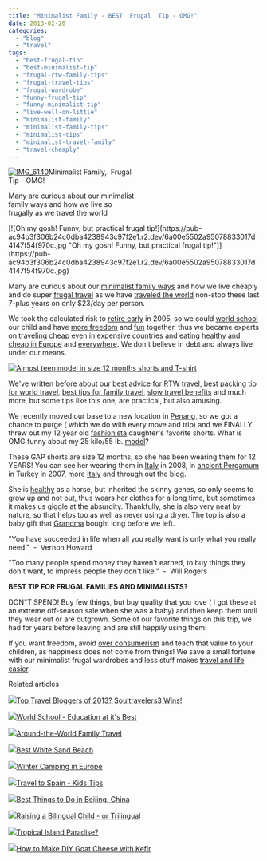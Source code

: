 ```yaml
---
title: "Minimalist Family - BEST  Frugal  Tip - OMG!"
date: 2013-02-26
categories: 
  - "blog"
  - "travel"
tags: 
  - "best-frugal-tip"
  - "best-minimalist-tip"
  - "frugal-rtw-family-tips"
  - "frugal-travel-tips"
  - "frugal-wardrobe"
  - "funny-frugal-tip"
  - "funny-minimalist-tip"
  - "live-well-on-little"
  - "minimalist-family"
  - "minimalist-family-tips"
  - "minimalist-tips"
  - "minimalist-travel-family"
  - "travel-cheaply"
---
```


[![IMG_6140](https://pub-ac94b3f306b24c0dba4238943c97f2e1.r2.dev/6a00e5502a95078833017c3718ba41970b.jpg "IMG_6140")](https://pub-ac94b3f306b24c0dba4238943c97f2e1.r2.dev/6a00e5502a95078833017c3718ba41970b.jpg)Minimalist Family,  Frugal   
Tip - OMG!  
  
Many are curious about our minimalist  
family ways and how we live so  
frugally as we travel the world

<!--more--> [![Oh my gosh! Funny, but practical frugal tip!](https://pub-ac94b3f306b24c0dba4238943c97f2e1.r2.dev/6a00e5502a95078833017d4147f54f970c.jpg "Oh my gosh! Funny, but practical frugal tip!")](https://pub-ac94b3f306b24c0dba4238943c97f2e1.r2.dev/6a00e5502a95078833017d4147f54f970c.jpg)  
  
Many are curious about our [minimalist family ways](http://soultravelers3new.local/2011/08/minimalist-living-family-travel-lifestyle-books.html "minimalist family") and how we live cheaply and do super [frugal travel](http://soultravelers3new.local/2010/02/new-york-times-qa-with-soultravelers3-on-frugal-traveler-nomadic-family-traveler-jeanne-dee.html "frugal travel ") as we have [traveled the world](http://soultravelers3new.local/2012/12/around-the-world-family-travel.html "travel the world") non-stop these last 7-plus years on only $23/day per person.  
  
We took the calculated risk to [retire early](http://soultravelers3new.local/2010/06/early-retirement-perpetual-travel-radical-early-retirement-with-kids-rtw-family-travel-multiyear.html "retire early and travel") in 2005, so we could [world school](http://soultravelers3new.local/2013/01/world-school-education-at-its-best-.html "world school education ") our child and have [more freedom](http://soultravelers3new.local/2012/05/advice-to-college-grads-from-a-world-traveler.html "advice to college graduates") and [fun](http://soultravelers3new.local/2011/07/what-our-nomadic-travel-lifestyle-looks-like-family-fun.html "family travel fun") together, thus we became experts on [traveling cheap](http://soultravelers3new.local/2010/11/bora-bora-on-a-cheap-budget-travel-tahiti-moorea-and-french-polynesia.html "traveling cheap bora bora") even in expensive countries and [eating healthy and cheap in Europe](http://soultravelers3new.local/2008/09/how-to-eat-heal.html "eating healthy and cheap in Europe") and [everywhere](http://soultravelers3new.local/food_and_drink/ "food and drink around the world"). We don't believe in debt and always live under our means.  
  
[![Almost teen model in size 12 months shorts and T-shirt](https://pub-ac94b3f306b24c0dba4238943c97f2e1.r2.dev/6a00e5502a95078833017d4147f629970c.jpg "Almost teen model in size 12 months shorts and T-shirt")](https://pub-ac94b3f306b24c0dba4238943c97f2e1.r2.dev/6a00e5502a95078833017d4147f629970c.jpg)  
  
We've written before about our [best advice for RTW travel](http://soultravelers3new.local/2012/12/-around-the-world-travel-best-advice.html "best advice for RTW travel"), [best packing tip for world travel](http://soultravelers3new.local/2012/08/best-packing-tip-for-world-travel.html "best packing tip"), [best tips for family travel](ww.soultravelers3.com/2010/02/15-best-tips-for-family-friendly-travel-airplanes-airports-vacation-roadtrips-long-term-family-trave.html "best tips for family travel"), [slow travel benefits](http://soultravelers3new.local/2011/11/slow-travel.html "slow travel benefits") and much more, but some tips like this one, are practical, but also amusing.  
  
We recently moved our base to a new location in [Penang](http://soultravelers3new.local/2011/01/tropical-winter-home-in-penang-malaysia-location-indenpendent-digital-nomad-long-term-travel-tips-.html "Penang travel tips"), so we got a chance to purge ( which we do with every move and trip) and we FINALLY threw out my 12 year old [fashionista](http://soultravelers3new.local/2009/05/how-to-be-a-world-traveling-fashionista.html "fashionista world traveler") daughter's favorite shorts. What is OMG funny about my 25 kilo/55 lb. [model](http://soultravelers3new.local/2013/01/how-my-almost-teen-became-a-model-.html "teen model")?  
  
These GAP shorts are size 12 months, so she has been wearing them for 12 YEARS! You can see her wearing them in [Italy](http://soultravelers3new.local/2010/06/family-travel-italy-verona-farm-stay-agritourismo-romeo-juliet-arena-opera.html "Italy vacation verona") in 2008, in [ancient Pergamum](http://soultravelers3new.local/2007/07/ancient-pergamu.html#more "ancient pergamum - Turkey travel") in Turkey in 2007, more [Italy](http://soultravelers3new.local/2012/10/italy-dont-miss-romantic-verona-and-the-opera-.html "italy travel - verona opera") and through out the blog.  
  
She is [healthy](http://soultravelers3new.local/health-and-travel/ "health and travel") as a horse, but inherited the skinny genes, so only seems to grow up and not out, thus wears her clothes for a long time, but sometimes it makes us giggle at the absurdity. Thankfully, she is also very neat by nature, so that helps too as well as never using a dryer. The top is also a baby gift that [Grandma](http://soultravelers3new.local/2011/01/traveling-with-grandma-3-generation-travel.html "traveling with grandma") bought long before we left.  
  
"You have succeeded in life when all you really want is only what you really need."  -  Vernon Howard  
  
"Too many people spend money they haven't earned, to buy things they don't want, to impress people they don't like."  -  Will Rogers  
  
  
**BEST TIP FOR FRUGAL FAMILIES AND MINIMALISTS?**  
  
DON"T SPEND! Buy few things, but buy quality that you love ( I got these at an extreme off-season sale when she was a baby) and then keep them until they wear out or are outgrown. Some of our favorite things on this trip, we had for years before leaving and are still happily using them!  
  
If you want freedom, avoid [over consumerism](http://soultravelers3new.local/2011/08/reverse-culture-shock-usa-over-consumerism.html "over consumerism") and teach that value to your children, as happiness does not come from things! We save a small fortune with our minimalist frugal wardrobes and less stuff makes [travel and life easier](http://soultravelers3new.local/2011/08/how-to-prevent-travel-burnout.html%20 "easy RTW travel - avoid burn out").  
  
  

Related articles

[![](http://i.zemanta.com/135568483_80_80.jpg)](http://soultravelers3new.local/2013/01/top-travel-bloggers-of-2013-soultravelers3-wins-.html)[Top Travel Bloggers of 2013? Soultravelers3 Wins!](http://soultravelers3new.local/2013/01/top-travel-bloggers-of-2013-soultravelers3-wins-.html)

[![](http://i.zemanta.com/138225478_80_80.jpg)](http://soultravelers3new.local/2013/01/world-school-education-at-its-best-.html)[World School - Education at it's Best](http://soultravelers3new.local/2013/01/world-school-education-at-its-best-.html)

[![](http://i.zemanta.com/134800869_80_80.jpg)](http://soultravelers3new.local/2012/12/around-the-world-family-travel.html)[Around-the-World Family Travel](http://soultravelers3new.local/2012/12/around-the-world-family-travel.html)

[![](http://i.zemanta.com/135775485_80_80.jpg)](http://soultravelers3new.local/2013/01/best-white-sand-beach-.html)[Best White Sand Beach](http://soultravelers3new.local/2013/01/best-white-sand-beach-.html)

[![](http://i.zemanta.com/146676524_80_80.jpg)](http://soultravelers3new.local/2013/02/winter-camping-in-europe.html)[Winter Camping in Europe](http://soultravelers3new.local/2013/02/winter-camping-in-europe.html)

[![](http://i.zemanta.com/141156810_80_80.jpg)](http://soultravelers3new.local/2013/01/travel-to-spain-kids-tips.html)[Travel to Spain - Kids Tips](http://soultravelers3new.local/2013/01/travel-to-spain-kids-tips.html)

[![](http://i.zemanta.com/136588189_80_80.jpg)](http://soultravelers3new.local/2013/01/best-things-to-do-in-beijing-china-.html)[Best Things to Do in Beijing, China](http://soultravelers3new.local/2013/01/best-things-to-do-in-beijing-china-.html)

[![](http://i.zemanta.com/137126168_80_80.jpg)](http://soultravelers3new.local/2013/01/raising-a-bilingual-child-or-trilingual.html)[Raising a Bilingual Child - or Trilingual](http://soultravelers3new.local/2013/01/raising-a-bilingual-child-or-trilingual.html)

[![](http://i.zemanta.com/141946037_80_80.jpg)](http://soultravelers3new.local/2013/01/tropical-island-paradise.html)[Tropical Island Paradise?](http://soultravelers3new.local/2013/01/tropical-island-paradise.html)

[![](http://i.zemanta.com/143441271_80_80.jpg)](http://soultravelers3new.local/2013/02/how-to-make-diy-goat-cheese-with-kefir.html)[How to Make DIY Goat Cheese with Kefir](http://soultravelers3new.local/2013/02/how-to-make-diy-goat-cheese-with-kefir.html)
